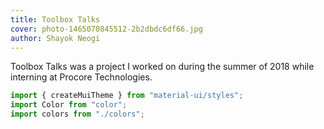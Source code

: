 ```yaml
---
title: Toolbox Talks
cover: photo-1465070845512-2b2dbdc6df66.jpg
author: Shayok Neogi
---
```


Toolbox Talks was a project I worked on during the summer of 2018 while interning
at Procore Technologies. 

```javascript
import { createMuiTheme } from "material-ui/styles";
import Color from "color";
import colors from "./colors";
```

